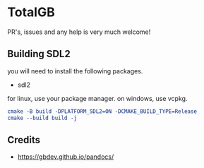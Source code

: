 # TotalGB

PR's, issues and any help is very much welcome!

## Building SDL2

you will need to install the following packages.

- sdl2

for linux, use your package manager. on windows, use vcpkg.

```cmake
cmake -B build -DPLATFORM_SDL2=ON -DCMAKE_BUILD_TYPE=Release
cmake --build build -j
```

## Credits

- <https://gbdev.github.io/pandocs/>
